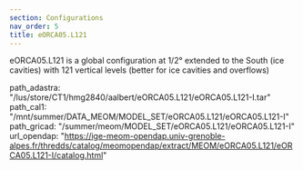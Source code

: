 ```yaml
---
section: Configurations
nav_order: 5
title: eORCA05.L121
---
```


eORCA05.L121 is a global configuration at 1/2° extended to the South (ice cavities) with 121 vertical levels (better for ice cavities and overflows)

path_adastra: "/lus/store/CT1/hmg2840/aalbert/eORCA05.L121/eORCA05.L121-I.tar"
path_cal1: "/mnt/summer/DATA_MEOM/MODEL_SET/eORCA05.L121/eORCA05.L121-I"
path_gricad: "/summer/meom/MODEL_SET/eORCA05.L121/eORCA05.L121-I"
url_opendap: "https://ige-meom-opendap.univ-grenoble-alpes.fr/thredds/catalog/meomopendap/extract/MEOM/eORCA05.L121/eORCA05.L121-I/catalog.html"
